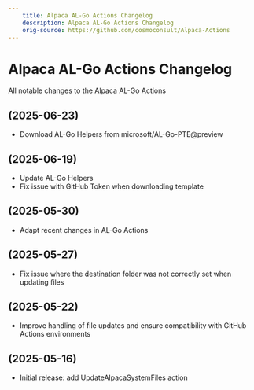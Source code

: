 ```yaml
---
    title: Alpaca AL-Go Actions Changelog
    description: Alpaca AL-Go Actions Changelog
    orig-source: https://github.com/cosmoconsult/Alpaca-Actions
---
```


# Alpaca AL-Go Actions Changelog

All notable changes to the Alpaca AL-Go Actions

## (2025-06-23)

- Download AL-Go Helpers from microsoft/AL-Go-PTE@preview

## (2025-06-19)

- Update AL-Go Helpers
- Fix issue with GitHub Token when downloading template

## (2025-05-30)

- Adapt recent changes in AL-Go Actions

## (2025-05-27)

- Fix issue where the destination folder was not correctly set when updating files

## (2025-05-22)

- Improve handling of file updates and ensure compatibility with GitHub Actions environments

## (2025-05-16)

- Initial release: add UpdateAlpacaSystemFiles action
